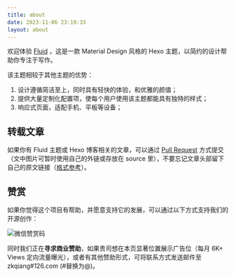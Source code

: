 ```yaml
---
title: about
date: 2023-11-06 23:19:33
layout: about
---
```

<div class="markdown-body">
  <p>
    欢迎体验
    <a
      target="_blank"
      rel="noopener external nofollow noreferrer"
      href="https://github.com/fluid-dev/hexo-theme-fluid"
      >Fluid</a>
    ，这是一款 Material Design 风格的 Hexo 主题，以简约的设计帮助你专注于写作。
  </p>
  <p>该主题相较于其他主题的优势：</p>
  <ol type="1">
    <li>设计遵循简洁至上，同时具有轻快的体验，和优雅的颜值；</li>
    <li>提供大量定制化配置项，使每个用户使用该主题都能具有独特的样式；</li>
    <li>响应式页面，适配手机、平板等设备；</li>
  </ol>
  <h2 id="转载文章">转载文章</h2>
  <p>
    如果你有 Fluid 主题或 Hexo 博客相关的文章，可以通过
    <a
      target="_blank"
      rel="noopener external nofollow noreferrer"
      href="https://github.com/fluid-dev/hexo-fluid-blog/pulls"
      >Pull Request</a>
    方式提交（文中图片可暂时使用自己的外链或存放在 source
    里），不要忘记文章头部留下自己的原文链接（<a
      target="_blank"
      rel="noopener external nofollow noreferrer"
      href="https://raw.githubusercontent.com/fluid-dev/hexo-fluid-blog/master/source/_posts/hexo-darkmode.md"
      >格式参考</a>）。
  </p>
  <h2 id="赞赏">赞赏</h2>
  <p>
    如果你觉得这个项目有帮助，并愿意支持它的发展，可以通过以下方式支持我们的开源创作：
  </p>
  <p>
    <img
      src="https://github.com/fluid-dev/static/blob/master/hexo-theme-fluid/sponsor.png?raw=true"
      srcset="/img/loading.gif"
      lazyload
      width="200"
      alt="微信赞赏码"
    />
  </p>
  <p>
    同时我们正在<strong>寻求商业赞助</strong>，如果贵司想在本页显著位置展示广告位（每月
    6K+ Views 定向流量曝光），或者有其他赞助形式，可将联系方式发送邮件至
    zkqiang#126.com (#替换为@)。
  </p>
</div>
